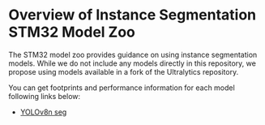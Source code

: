 # Overview of Instance Segmentation STM32 Model Zoo

The STM32 model zoo provides guidance on using instance segmentation models. While we do not include any models directly in this repository, we propose using models available in a fork of the Ultralytics repository.

You can get footprints and performance information for each model following links below:
- [YOLOv8n seg](https://github.com/STMicroelectronics/stm32ai-modelzoo/instance_segmentation/yolov8n_seg/README.md)

